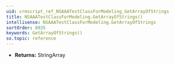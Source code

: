 ```yaml
---
uid: crmscript_ref_NSAAATestClassForModeling_GetArrayOfStrings
title: NSAAATestClassForModeling.GetArrayOfStrings()
intellisense: NSAAATestClassForModeling.GetArrayOfStrings
sortOrder: 8935
keywords: GetArrayOfStrings()
so.topic: reference
---
```



* **Returns:** StringArray


